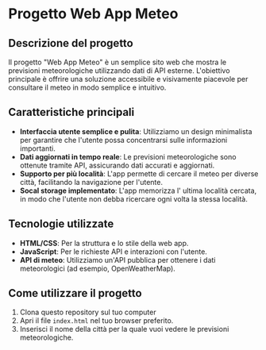 # Progetto Web App Meteo

## Descrizione del progetto

Il progetto "Web App Meteo" è un semplice sito web che mostra le previsioni meteorologiche utilizzando dati di API esterne. L'obiettivo principale è offrire una soluzione accessibile e visivamente piacevole per consultare il meteo in modo semplice e intuitivo.

## Caratteristiche principali

- **Interfaccia utente semplice e pulita**: Utilizziamo un design minimalista per garantire che l'utente possa concentrarsi sulle informazioni importanti.
- **Dati aggiornati in tempo reale**: Le previsioni meteorologiche sono ottenute tramite API, assicurando dati accurati e aggiornati.
- **Supporto per più località**: L'app permette di cercare il meteo per diverse città, facilitando la navigazione per l'utente.
- **Socal storage implementato**: L'app memorizza l' ultima località cercata, in modo che l'utente non debba ricercare ogni volta la stessa località.

## Tecnologie utilizzate

- **HTML/CSS**: Per la struttura e lo stile della web app.
- **JavaScript**: Per le richieste API e interazioni con l'utente.
- **API di meteo**: Utilizziamo un'API pubblica per ottenere i dati meteorologici (ad esempio, OpenWeatherMap).

## Come utilizzare il progetto

1. Clona questo repository sul tuo computer
2. Apri il file `index.html` nel tuo browser preferito.
3. Inserisci il nome della città per la quale vuoi vedere le previsioni meteorologiche.
